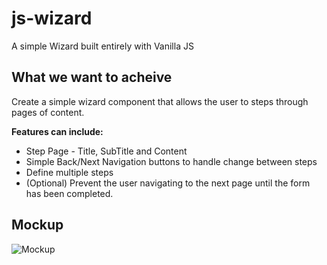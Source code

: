 # js-wizard
A simple Wizard built entirely with Vanilla JS

## What we want to acheive

Create a simple wizard component that allows the user to steps through pages of content.

**Features can include:**

- Step Page - Title, SubTitle and Content
- Simple Back/Next Navigation buttons to handle change between steps
- Define multiple steps
- (Optional) Prevent the user navigating to the next page until the form has been completed.

## Mockup

![Mockup](https://github.com/sadsa/js-wizard/blob/master/mockup.png)
